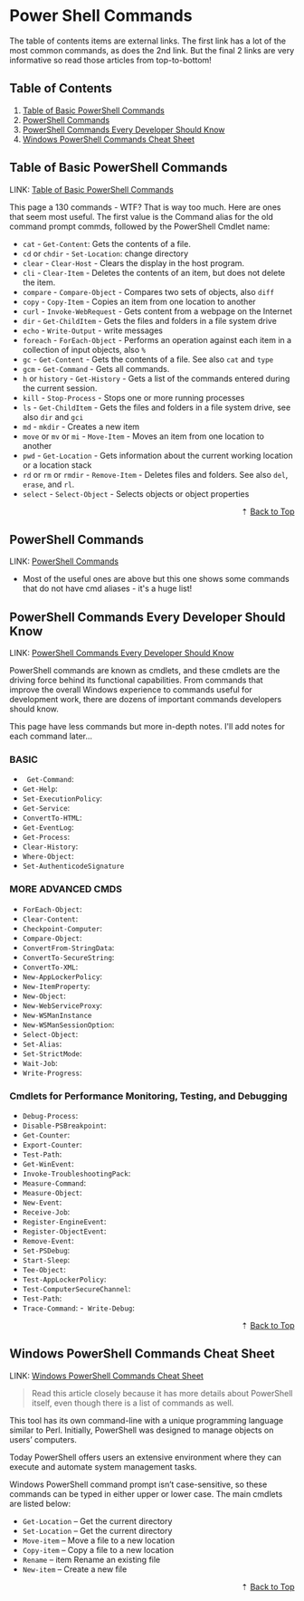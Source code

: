 # Power Shell Commands

The table of contents items are external links. The first link has a lot of the most common commands, as does the 2nd link. But the final 2 links are very informative so read those articles from top-to-bottom!

<div id="back-to-top"></div>

## Table of Contents

1. [Table of Basic PowerShell Commands](#table-of-basic-powershell-commands)
1. [PowerShell Commands](#powershell-commands)
1. [PowerShell Commands Every Developer Should Know](#powershell-commands-every-developer-should-know)
1. [Windows PowerShell Commands Cheat Sheet](#windows-powershell-commands-cheat-sheet)

## Table of Basic PowerShell Commands

LINK: [Table of Basic PowerShell Commands](https://devblogs.microsoft.com/scripting/table-of-basic-powershell-commands/)

This page a 130 commands - WTF? That is way too much. Here are ones that seem most useful. The first value is the Command alias for the old command prompt commds, followed by the PowerShell Cmdlet name:

- `cat` - `Get-Content`: Gets the contents of a file.
- `cd` or `chdir` - `Set-Location`: change directory
- `clear` - `Clear-Host` - Clears the display in the host program.
- `cli` - `Clear-Item` - Deletes the contents of an item, but does not delete the item.
- `compare` - `Compare-Object` - Compares two sets of objects, also `diff`
- `copy` - `Copy-Item` - Copies an item from one location to another
- `curl` - `Invoke-WebRequest` - Gets content from a webpage on the Internet
- `dir` - `Get-ChildItem` - Gets the files and folders in a file system drive
- `echo` - `Write-Output` - write messages
- `foreach` - `ForEach-Object` - Performs an operation against each item in a collection of input objects, also `%`
- `gc` - `Get-Content` - Gets the contents of a file. See also `cat` and `type`
- `gcm` - `Get-Command` - Gets all commands.
- `h` or `history` - `Get-History` - Gets a list of the commands entered during the current session.
- `kill` - `Stop-Process` - Stops one or more running processes
- `ls` - `Get-ChildItem` - Gets the files and folders in a file system drive, see also `dir` and `gci`
- `md` - `mkdir` - Creates a new item
- `move` or `mv` or `mi` - `Move-Item` - Moves an item from one location to another
- `pwd` - `Get-Location` - Gets information about the current working location or a location stack
- `rd` or `rm` or `rmdir` - `Remove-Item` - Deletes files and folders. See also `del`, `erase`, and `rl`.
- `select` - `Select-Object` - Selects objects or object properties

<div align="right">&#8673; <a href="#back-to-top" title="Table of Contents">Back to Top</a></div>

## PowerShell Commands

LINK: [PowerShell Commands](https://www.pdq.com/powershell/)

- Most of the useful ones are above but this one shows some commands that do not have cmd aliases - it's a huge list!

## PowerShell Commands Every Developer Should Know

LINK: [PowerShell Commands Every Developer Should Know](https://stackify.com/powershell-commands-every-developer-should-know/)

PowerShell commands are known as cmdlets, and these cmdlets are the driving force behind its functional capabilities. From commands that improve the overall Windows experience to commands useful for development work, there are dozens of important commands developers should know.

This page have less commands but more in-depth notes. I'll add notes for each command later...

### BASIC

- ` Get-Command`:
- `Get-Help`:
- `Set-ExecutionPolicy`:
- `Get-Service`:
- `ConvertTo-HTML`:
- `Get-EventLog`:
- `Get-Process`:
- `Clear-History`:
- `Where-Object`:
- `Set-AuthenticodeSignature`

### MORE ADVANCED CMDS

- `ForEach-Object`:
- `Clear-Content`:
- `Checkpoint-Computer`:
- `Compare-Object`:
- `ConvertFrom-StringData`:
- `ConvertTo-SecureString`:
- `ConvertTo-XML`:
- `New-AppLockerPolicy`:
- `New-ItemProperty`:
- `New-Object`:
- `New-WebServiceProxy`:
- `New-WSManInstance`
- `New-WSManSessionOption`:
- `Select-Object`:
- `Set-Alias`:
- `Set-StrictMode`:
- `Wait-Job`:
- `Write-Progress`:

### Cmdlets for Performance Monitoring, Testing, and Debugging

- `Debug-Process`:
- `Disable-PSBreakpoint`:
- `Get-Counter`:
- `Export-Counter`:
- `Test-Path`:
- `Get-WinEvent`:
- `Invoke-TroubleshootingPack`:
- `Measure-Command`:
- `Measure-Object`:
- `New-Event`:
- `Receive-Job`:
- `Register-EngineEvent`:
- `Register-ObjectEvent`:
- `Remove-Event`:
- `Set-PSDebug`:
- `Start-Sleep`:
- `Tee-Object`:
- `Test-AppLockerPolicy`:
- `Test-ComputerSecureChannel`:
- `Test-Path`:
- `Trace-Command`: -` Write-Debug`:

<div align="right">&#8673; <a href="#back-to-top" title="Table of Contents">Back to Top</a></div>

## Windows PowerShell Commands Cheat Sheet

LINK: [Windows PowerShell Commands Cheat Sheet](https://www.comparitech.com/net-admin/powershell-cheat-sheet/)

> Read this article closely because it has more details about PowerShell itself, even though there is a list of commands as well.

This tool has its own command-line with a unique programming language similar to Perl. Initially, PowerShell was designed to manage objects on users’ computers.

Today PowerShell offers users an extensive environment where they can execute and automate system management tasks.

Windows PowerShell command prompt isn’t case-sensitive, so these commands can be typed in either upper or lower case. The main cmdlets are listed below:

- `Get-Location` – Get the current directory
- `Set-Location` – Get the current directory
- `Move-item` – Move a file to a new location
- `Copy-item` – Copy a file to a new location
- `Rename` – item Rename an existing file
- `New-item` – Create a new file

<div align="right">&#8673; <a href="#back-to-top" title="Table of Contents">Back to Top</a></div>

